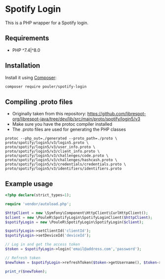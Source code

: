 # Spotify Login

This is a PHP wrapper for a Spotify login.

## Requirements
* PHP ^7.4|^8.0

## Installation
Install it using [Composer](https://getcomposer.org/):

```sh
composer require pouler/spotify-login
```
## Compiling .proto files
- Originally taken from this repository: https://github.com/librespot-org/librespot-java/tree/dev/lib/src/main/proto/spotify/login5/v3
- Make sure you have the protoc compiler installed
- The .proto files are used for generating the PHP classes

`protoc --php_out=./generated --proto_path=./proto \ 
  proto/spotify/login5/v3/login5.proto \
  proto/spotify/login5/v3/user_info.proto \
  proto/spotify/login5/v3/client_info.proto \
  proto/spotify/login5/v3/challenges/code.proto \
  proto/spotify/login5/v3/challenges/hashcash.proto \
  proto/spotify/login5/v3/credentials/credentials.proto \
  proto/spotify/login5/v3/identifiers/identifiers.proto`

## Example usage
```php
<?php declare(strict_types=1);

require 'vendor/autoload.php';

$httpClient = new \Symfony\Component\HttpClient\CurlHttpClient();
$client = new \PouleR\SpotifyLogin\SpotifyLoginClient($httpClient);
$spotifyLogin = new \PouleR\SpotifyLogin\SpotifyLogin($client);

$spotifyLogin->setClientId('clientId');
$spotifyLogin->setDeviceId('deviceId');

// Log in and get the access token
$token = $spotifyLogin->login('email@address.com','password');

// Refresh token
$newToken = $spotifyLogin->refreshToken($token->getUsername(), $token->getRefreshToken());

print_r($newToken);
```
